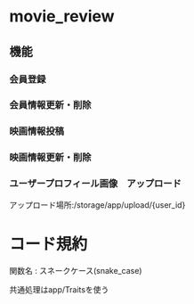 # movie_review

## 機能
### 会員登録
### 会員情報更新・削除


### 映画情報投稿
### 映画情報更新・削除

### ユーザープロフィール画像　アップロード
アップロード場所:/storage/app/upload/{user_id}


# コード規約
関数名 : スネークケース(snake_case)

共通処理はapp/Traitsを使う
